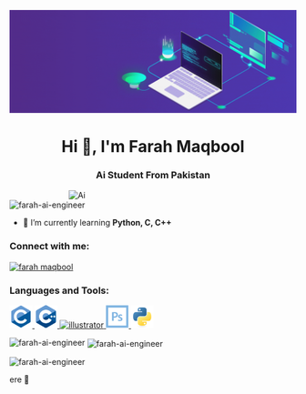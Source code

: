 ![logo](https://github.com/Farah-Ai-Engineer/Farah-Ai-Engineer/blob/main/241765440-80728820-e06b-4f96-9c9e-9df46f0cc0a5.gif)
<h1 align="center">Hi 👋, I'm Farah Maqbool</h1>
<h3 align="center">Ai Student From Pakistan</h3>
<img align="right" alt="Ai" width="400" src="https://miro.medium.com/v2/resize:fit:1358/1*oUAAR9fnsmpstFhqmZZ55g.gif">
<p align="left"> <img src="https://komarev.com/ghpvc/?username=farah-ai-engineer&label=Profile%20views&color=0e75b6&style=flat" alt="farah-ai-engineer" /> </p>

- 🌱 I’m currently learning **Python, C, C++**

<h3 align="left">Connect with me:</h3>
<p align="left">
<a href="https://linkedin.com/in/farah maqbool" target="blank"><img align="center" src="https://raw.githubusercontent.com/rahuldkjain/github-profile-readme-generator/master/src/images/icons/Social/linked-in-alt.svg" alt="farah maqbool" height="30" width="40" /></a>
</p>

<h3 align="left">Languages and Tools:</h3>
<p align="left"> <a href="https://www.cprogramming.com/" target="_blank" rel="noreferrer"> <img src="https://raw.githubusercontent.com/devicons/devicon/master/icons/c/c-original.svg" alt="c" width="40" height="40"/> </a> <a href="https://www.w3schools.com/cpp/" target="_blank" rel="noreferrer"> <img src="https://raw.githubusercontent.com/devicons/devicon/master/icons/cplusplus/cplusplus-original.svg" alt="cplusplus" width="40" height="40"/> </a> <a href="https://www.adobe.com/in/products/illustrator.html" target="_blank" rel="noreferrer"> <img src="https://www.vectorlogo.zone/logos/adobe_illustrator/adobe_illustrator-icon.svg" alt="illustrator" width="40" height="40"/> </a> <a href="https://www.photoshop.com/en" target="_blank" rel="noreferrer"> <img src="https://raw.githubusercontent.com/devicons/devicon/master/icons/photoshop/photoshop-line.svg" alt="photoshop" width="40" height="40"/> </a> <a href="https://www.python.org" target="_blank" rel="noreferrer"> <img src="https://raw.githubusercontent.com/devicons/devicon/master/icons/python/python-original.svg" alt="python" width="40" height="40"/> </a> </p>

<p><img align="left" src="https://github-readme-stats.vercel.app/api/top-langs?username=farah-ai-engineer&show_icons=true&locale=en&layout=compact" alt="farah-ai-engineer" /></p>

<p>&nbsp;<img align="center" src="https://github-readme-stats.vercel.app/api?username=farah-ai-engineer&show_icons=true&locale=en" alt="farah-ai-engineer" /></p>

<p><img align="center" src="https://github-readme-streak-stats.herokuapp.com/?user=farah-ai-engineer&" alt="farah-ai-engineer" /></p>
ere 👋

<!--
**Farah-Ai-Engineer/Farah-Ai-Engineer** is a ✨ _special_ ✨ repository because its `README.md` (this file) appears on your GitHub profile.

Here are some ideas to get you started:

- 🔭 I’m currently working on ...
- 🌱 I’m currently learning ...
- 👯 I’m looking to collaborate on ...
- 🤔 I’m looking for help with ...
- 💬 Ask me about ...
- 📫 How to reach me: ...
- 😄 Pronouns: ...
- ⚡ Fun fact: ...
-->
